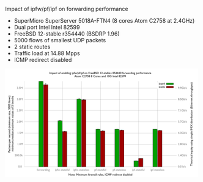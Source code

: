 Impact of ipfw/pf/ipf on forwarding performance
  - SuperMicro SuperServer 5018A-FTN4 (8 cores Atom C2758 at 2.4GHz)
  - Dual port Intel Intel 82599
  - FreeBSD 12-stable r354440 (BSDRP 1.96)
  - 5000 flows of smallest UDP packets
  - 2 static routes
  - Traffic load at 14.88 Mpps
  - ICMP redirect disabled

![Impact of ipfw/pf/ipf on forwarding performance on BSDRP 1.96](graph.png)
